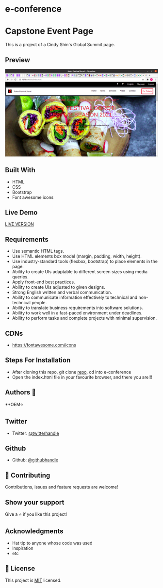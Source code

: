 # e-conference
# Capstone Event Page 
 This is a project of a Cindy Shin's Global Summit page. 

 ## Preview
 ![screenshot](images/Screenshot.png) 
 
 ## Built With 
 - HTML 
 - CSS 
 - Bootstrap
 - Font awesome icons 
 
 ## Live Demo 
 [LIVE VERSION](https://raw.githack.com/Genius8/e-conference/feature/index.html) 

 ## Requirements 
 - Use semantic HTML tags. 
 - Use HTML elements box model (margin, padding, width, height). 
 - Use industry-standard tools (flexbox, bootstrap) to place elements in the page. 
 - Ability to create UIs adaptable to different screen sizes using media queries. 
 - Apply front-end best practices. 
 - Ability to create UIs adjusted to given designs. 
 - Strong English written and verbal communication. 
 - Ability to communicate information effectively to technical and non-technical people. 
 - Ability to translate business requirements into software solutions. 
 - Ability to work well in a fast-paced environment under deadlines. 
 - Ability to perform tasks and complete projects with minimal supervision. 

## CDNs
- https://fontawesome.com/icons

## Steps For Installation
- After cloning this repo, git clone [repo](git@github.com:Genius8/e-conference.git), cd into e-conference
- Open the index.html file in your favourite browser, and  there you are!!!

 ## Authors 👤 
 **OEM⭐ 
 ## Twitter

- Twitter: [@twitterhandle](https://twitter.com/erasmus_okiror)

## Github

 - Github: [@githubhandle](https://github.com/Genius8)

 ## :handshake: Contributing

Contributions, issues and feature requests are welcome!

## Show your support

Give a :star:️ if you like this project!

## Acknowledgments

- Hat tip to anyone whose code was used
- Inspiration
- etc

## :memo: License

This project is [MIT](lic.url) licensed.

